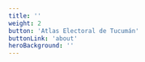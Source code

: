 ```yaml
---
title: ''
weight: 2
button: 'Atlas Electoral de Tucumán'
buttonLink: 'about'
heroBackground: ''
---
```

